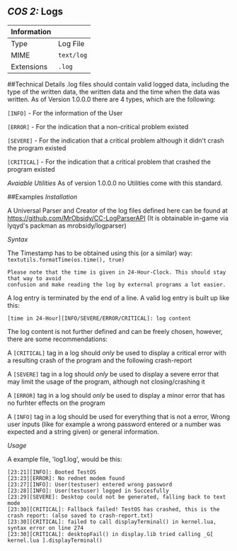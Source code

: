## *COS 2:* Logs

|Information |                |
|------------|----------------|
|Type        |Log File        |
|MIME        |`text/log`      |
|Extensions  |`.log`          |

##Technical Details
.log files should contain valid logged data, including the type of the written data,
the written data and the time when the data was written. As of Version 1.0.0.0 there are
4 types, which are the following:

`[INFO]` - For the information of the User 

`[ERROR]` - For the indication that a non-critical problem existed

`[SEVERE]` - For the indication that a critical problem although it didn't crash the program existed

`[CRITICAL]` - For the indication that a critical problem that crashed the program existed

*Avaiable Utilities*
As of version 1.0.0.0 no Utilities come with this standard.

##Examples
*Installation*

A Universal Parser and Creator of the log files defined here can be found at https://github.com/MrObsidy/CC-LogParserAPI
(It is obtainable in-game via lyqyd's packman as mrobsidy/logparser)

*Syntax*

The Timestamp has to be obtained using this (or a similar) way:
`textutils.formatTime(os.time(), true)`
```
Please note that the time is given in 24-Hour-Clock. This should stay that way to avoid 
confusion and make reading the log by external programs a lot easier.
```
A log entry is terminated by the end of a line. A valid log entry is built up like this:

`
[time in 24-Hour][INFO/SEVERE/ERROR/CRITICAL]: log content
`

The log content is not further defined and can be freely chosen, however, there are some recommendations:

A `[CRITICAL]` tag in a log should _only_ be used to display a critical error with a resulting crash of the program and the following crash-report

A `[SEVERE]` tag in a log should _only_ be used to display a severe error that may limit the usage of the program, although not closing/crashing it

A `[ERROR]` tag in a log should _only_ be used to display a minor error that has no furhter effects on the program

A `[INFO]` tag in a log should be used for everything that is not a error, Wrong user inputs (like for example a wrong password entered or a number was expected and a string given) or general information.

*Usage*

A example file, 'log1.log', would be this:

```
[23:21][INFO]: Booted TestOS
[23:23][ERROR]: No rednet modem found
[23:27][INFO]: User(testuser) entered wrong password
[23:28][INFO]: User(testuser) logged in Succesfully
[23:29][SEVERE]: Desktop could not be generated, falling back to text mode
[23:30][CRITICAL]: Fallback failed! TestOS has crashed, this is the crash report: (also saved to crash-report.txt)
[23:30][CRITICAL]: failed to call displayTerminal() in kernel.lua, syntax error on line 274
[23:30][CRITICAL]: desktopFail() in display.lib tried calling _G[ kernel.lua ].displayTerminal()
```
